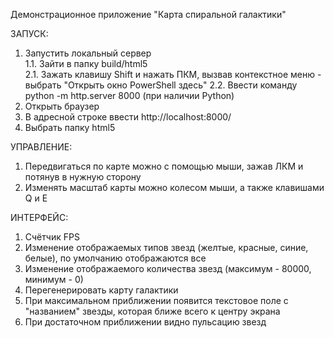 Демонстрационное приложение "Карта спиральной галактики"

ЗАПУСК:
1. Запустить локальный сервер   
  1.1. Зайти в папку build/html5  
  2.1. Зажать клавишу Shift и нажать ПКМ, вызвав контекстное меню - выбрать "Открыть окно PowerShell здесь"
  2.2. Ввести команду python -m http.server 8000 (при наличии Python)
2. Открыть браузер
3. В адресной строке ввести http://localhost:8000/
4. Выбрать папку html5

УПРАВЛЕНИЕ:
1. Передвигаться по карте можно с помощью мыши, зажав ЛКМ и потянув в нужную сторону
2. Изменять масштаб карты можно колесом мыши, а также клавишами Q и E

ИНТЕРФЕЙС:
1. Счётчик FPS
2. Изменение отображаемых типов звезд (желтые, красные, синие, белые), по умолчанию отображаются все
3. Изменение отображаемого количества звезд (максимум - 80000, минимум - 0)
4. Перегенерировать карту галактики
5. При максимальном приближении появится текстовое поле с "названием" звезды, которая ближе всего к центру экрана
6. При достаточном приближении видно пульсацию звезд
